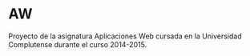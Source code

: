 # AW
Proyecto de la asignatura Aplicaciones Web cursada en la Universidad Complutense durante el curso 2014-2015.
